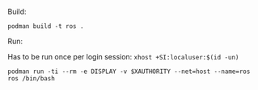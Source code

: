 Build:

`podman build -t ros .`

Run:

Has to be run once per login session: `xhost +SI:localuser:$(id -un)`

`podman run -ti --rm -e DISPLAY -v $XAUTHORITY --net=host --name=ros ros /bin/bash`
